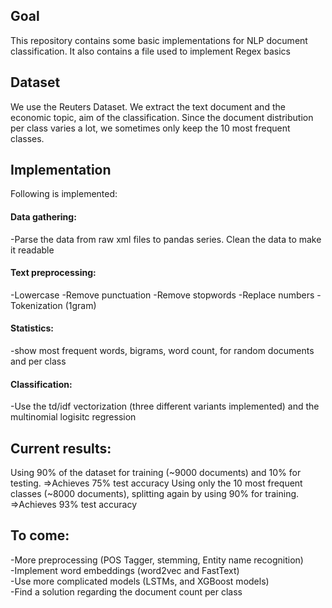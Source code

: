 ## Goal
This repository contains some basic implementations for NLP document classification. 
It also contains a file used to implement Regex basics

## Dataset 
We use the Reuters Dataset. We extract the text document and the economic topic, aim of the classification. 
Since the document distribution per class varies a lot, we sometimes only keep the 10 most frequent classes. 

## Implementation
Following is implemented: 
#### Data gathering: 
-Parse the data from raw xml files to pandas series. Clean the data to make it readable
#### Text preprocessing:
-Lowercase
-Remove punctuation
-Remove stopwords
-Replace numbers
-Tokenization (1gram)
#### Statistics:
-show most frequent words, bigrams, word count, for random documents and per class
#### Classification:
-Use the td/idf vectorization (three different variants implemented) and the multinomial logisitc regression

## Current results:
Using 90% of the dataset for training (~9000 documents) and 10% for testing. 
=>Achieves 75% test accuracy
Using only the 10 most frequent classes (~8000 documents), splitting again by using 90% for training.
=>Achieves 93% test accuracy


## To come: 
-More preprocessing (POS Tagger, stemming, Entity name recognition)  
-Implement word embeddings (word2vec and FastText)  
-Use more complicated models (LSTMs, and XGBoost models)  
-Find a solution regarding the document count per class   
